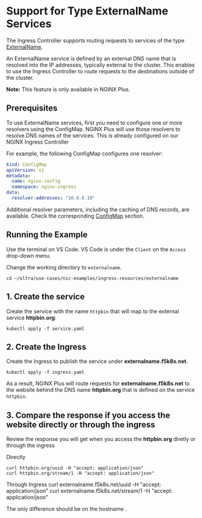 # Support for Type ExternalName Services
The Ingress Controller supports routing requests to services of the type [ExternalName](https://kubernetes.io/docs/concepts/services-networking/service/#externalname).

An ExternalName service is defined by an external DNS name that is resolved into the IP addresses, typically external to the cluster. This enables to use the Ingress Controller to route requests to the destinations outside of the cluster.

**Note:** This feature is only available in NGINX Plus.


## Prerequisites
To use ExternalName services, first you need to configure one or more resolvers using the ConfigMap. NGINX Plus will use those resolvers to resolve DNS names of the services. This is already configured on our NGINX Ingress Controller

For example, the following ConfigMap configures one resolver:

```yaml
kind: ConfigMap
apiVersion: v1
metadata:
  name: nginx-config
  namespace: nginx-ingress
data:
  resolver-addresses: "10.0.0.10"
```

Additional resolver parameters, including the caching of DNS records, are available. Check the corresponding [ConfigMap](https://docs.nginx.com/nginx-ingress-controller/configuration/global-configuration/configmap-resource/) section.

## Running the Example

Use the terminal on VS Code. VS Code is under the `Client` on the `Access` drop-down menu. 

Change the working directory to `externalname`.
```
cd ~/oltra/use-cases/nic-examples/ingress-resources/externalname
```

## 1. Create the service
Create the service with the name `httpbin` that will map to the external service **httpbin.org**:
```
kubectl apply -f service.yaml
```

## 2. Create the Ingress
Create the Ingress to publish the service under **externalname.f5k8s.net**.
```
kubectl apply -f ingress.yaml
```

As a result, NGINX Plus will route requests for **externalname.f5k8s.net** to the website behind the DNS name **httpbin.org** that is defined on the service `httpbin`.


## 3. Compare the response if you access the website directly or through the ingress
Review the response you will get when you access the **httpbin.org** diretly or through the ingress 

Directly
```
curl httpbin.org/uuid -H "accept: application/json"
curl httpbin.org/stream/1 -H "accept: application/json"
```

Through Ingress
curl externalname.f5k8s.net/uuid -H "accept: application/json"
curl externalname.f5k8s.net/stream/1 -H "accept: application/json"

The only difference should be on the hostname .


